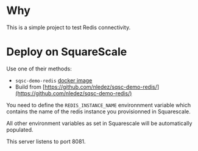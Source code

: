# Why

This is a simple project to test Redis connectivity.


# Deploy on SquareScale

Use one of their methods:

  - `sqsc-demo-redis` [docker image](https://cloud.docker.com/repository/docker/nledez/sqsc-demo-redis/)
  - Build from [https://github.com/nledez/sqsc-demo-redis/](https://github.com/nledez/sqsc-demo-redis/)

You need to define the `REDIS_INSTANCE_NAME` environnment variable which
contains the name of the redis instance you provisionned in Squarescale.

All other environment variables as set in Squarescale will be automatically
populated.

This server listens to port 8081.
